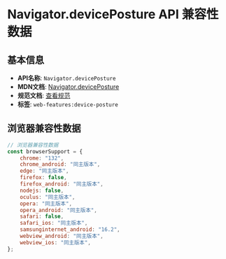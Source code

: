# Navigator.devicePosture API 兼容性数据

## 基本信息

- **API名称**: `Navigator.devicePosture`
- **MDN文档**: [Navigator.devicePosture](https://developer.mozilla.org/docs/Web/API/Navigator/devicePosture)
- **规范文档**: [查看规范](https://w3c.github.io/device-posture/#dom-navigator-deviceposture)
- **标签**: `web-features:device-posture`

## 浏览器兼容性数据

```javascript
// 浏览器兼容性数据
const browserSupport = {
    chrome: "132",
    chrome_android: "同主版本",
    edge: "同主版本",
    firefox: false,
    firefox_android: "同主版本",
    nodejs: false,
    oculus: "同主版本",
    opera: "同主版本",
    opera_android: "同主版本",
    safari: false,
    safari_ios: "同主版本",
    samsunginternet_android: "16.2",
    webview_android: "同主版本",
    webview_ios: "同主版本",
};

```


